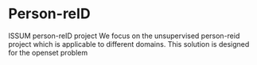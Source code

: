 # Person-reID
ISSUM person-reID project
We focus on the unsupervised person-reid project which is applicable to different domains.
This solution is designed for the openset problem
